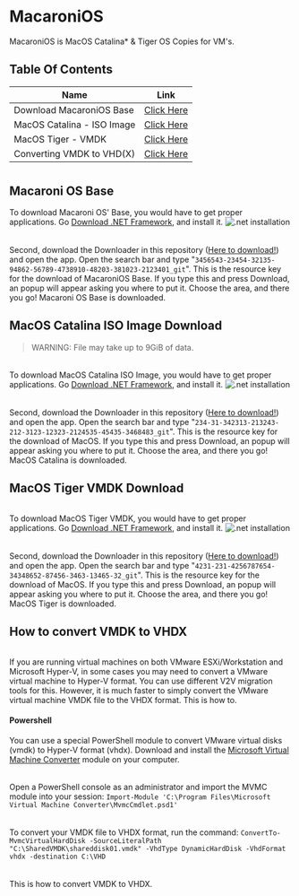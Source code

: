 # MacaroniOS
MacaroniOS is MacOS Catalina* &amp; Tiger OS Copies for VM's.
## Table Of Contents
| Name | Link |
|--|--|
| Download MacaroniOS Base | [Click Here](#macaroni-os-base) |
| MacOS Catalina - ISO Image | [Click Here](#macos-catalina-iso-image-download) |
| MacOS Tiger - VMDK | [Click Here](#macos-tiger-vmdk-download) |
| Converting VMDK to VHD(X) | [Click Here](#how-to-convert-vmdk-to-vhdx) |

#
#
#

## Macaroni OS Base
 To download Macaroni OS' Base, you would have to get proper applications. Go [Download .NET Framework](https://go.microsoft.com/fwlink/?linkid=2186537), and install it.
 ![.net installation](https://s3.studytonight.com/tutorials/uploads/pictures/1662316867-106730.png)
 ######
 Second, download the Downloader in this repository ([Here to download!](/md/downloader.zip)) and open the app. Open the search bar and type "`3456543-23454-32135-94862-56789-4738910-48203-381023-2123401_git`". This is the resource key for the download of MacaroniOS Base. If you type this and press Download, an popup will appear asking you where to put it. Choose the area, and there you go! Macaroni OS Base is downloaded.

## MacOS Catalina ISO Image Download
> WARNING: File may take up to 9GiB of data.
######
 To download MacOS Catalina ISO Image, you would have to get proper applications. Go [Download .NET Framework](https://go.microsoft.com/fwlink/?linkid=2186537), and install it.
 ![.net installation](https://s3.studytonight.com/tutorials/uploads/pictures/1662316867-106730.png)
 ######
 Second, download the Downloader in this repository ([Here to download!](/md/downloader.zip)) and open the app. Open the search bar and type "`234-31-342313-213243-212-3123-12323-2124535-45435-3468483_git`". This is the resource key for the download of MacOS. If you type this and press Download, an popup will appear asking you where to put it. Choose the area, and there you go! MacOS Catalina is downloaded.

## MacOS Tiger VMDK Download
######
 To download MacOS Tiger VMDK, you would have to get proper applications. Go [Download .NET Framework](https://go.microsoft.com/fwlink/?linkid=2186537), and install it.
 ![.net installation](https://s3.studytonight.com/tutorials/uploads/pictures/1662316867-106730.png)
 ######
 Second, download the Downloader in this repository ([Here to download!](/md/downloader.zip)) and open the app. Open the search bar and type "`4231-231-4256787654-34348652-87456-3463-13465-32_git`". This is the resource key for the download of MacOS. If you type this and press Download, an popup will appear asking you where to put it. Choose the area, and there you go! MacOS Tiger is downloaded.

## How to convert VMDK to VHDX
######
 If you are running virtual machines on both VMware ESXi/Workstation and Microsoft Hyper-V, in some cases you may need to convert a VMware virtual machine to Hyper-V format. You can use different V2V migration tools for this. However, it is much faster to simply convert the VMware virtual machine VMDK file to the VHDX format. This is how to.
 #### Powershell
You can use a special PowerShell module to convert VMware virtual disks (vmdk) to Hyper-V format (vhdx). Download and install the [Microsoft Virtual Machine Converter](http://download.microsoft.com/download/9/1/E/91E9F42C-3F1F-4AD9-92B7-8DD65DA3B0C2/mvmc_setup.msi) module on your computer.
######
Open a PowerShell console as an administrator and import the MVMC module into your session:
`Import-Module 'C:\Program Files\Microsoft Virtual Machine Converter\MvmcCmdlet.psd1'`
######
To convert your VMDK file to VHDX format, run the command:
`ConvertTo-MvmcVirtualHardDisk -SourceLiteralPath "C:\SharedVMDK\shareddisk01.vmdk" -VhdType DynamicHardDisk -VhdFormat vhdx -destination C:\VHD`
######
This is how to convert VMDK to VHDX.
